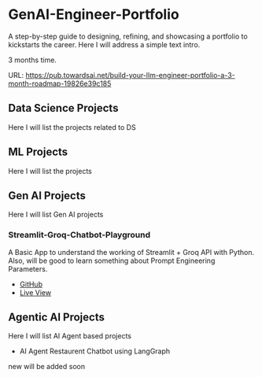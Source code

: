 # GenAI-Engineer-Portfolio
A step-by-step guide to designing, refining, and showcasing a portfolio to kickstarts the career.
Here I will address a simple text intro. 

3 months time. 

URL: https://pub.towardsai.net/build-your-llm-engineer-portfolio-a-3-month-roadmap-19826e39c185

## Data Science Projects
Here I will list the projects related to DS

## ML Projects
Here I will list the projects

## Gen AI Projects
Here I will list Gen AI projects
### Streamlit-Groq-Chatbot-Playground
A Basic App to understand the working of Streamlit + Groq API with Python. Also, will be good to learn something about Prompt Engineering Parameters.
 - [GitHub](https://github.com/wasiqs-classics/Streamlit-Groq-Chatbot-Playground)
 - [Live View](https://chatbot-playground-st-groq.streamlit.app/)

## Agentic AI Projects
Here I will list AI Agent based projects
 - AI Agent Restaurent Chatbot using LangGraph

new will be added soon
